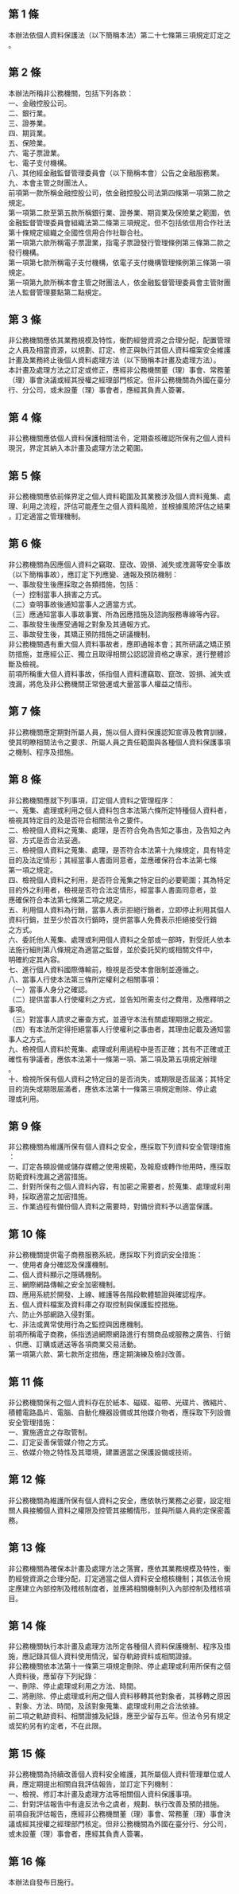 第 1 條
-------
本辦法依個人資料保護法（以下簡稱本法）第二十七條第三項規定訂定之  
。

第 2 條
-------
本辦法所稱非公務機關，包括下列各款：  
一、金融控股公司。  
二、銀行業。  
三、證券業。  
四、期貨業。  
五、保險業。  
六、電子票證業。  
七、電子支付機構。  
八、其他經金融監督管理委員會（以下簡稱本會）公告之金融服務業。  
九、本會主管之財團法人。  
前項第一款所稱金融控股公司，依金融控股公司法第四條第一項第二款之  
規定。  
第一項第二款至第五款所稱銀行業、證券業、期貨業及保險業之範圍，依  
金融監督管理委員會組織法第二條第三項規定。但不包括依信用合作社法  
第十條規定組織之全國性信用合作社聯合社。  
第一項第六款所稱電子票證業，指電子票證發行管理條例第三條第二款之  
發行機構。  
第一項第七款所稱電子支付機構，依電子支付機構管理條例第三條第一項  
規定。  
第一項第九款所稱本會主管之財團法人，依金融監督管理委員會主管財團  
法人監督管理要點第二點規定。

第 3 條
-------
非公務機關應依其業務規模及特性，衡酌經營資源之合理分配，配置管理  
之人員及相當資源，以規劃、訂定、修正與執行其個人資料檔案安全維護  
計畫及業務終止後個人資料處理方法（以下簡稱本計畫及處理方法）。  
本計畫及處理方法之訂定或修正，應經非公務機關董（理）事會、常務董  
（理）事會決議或經其授權之經理部門核定。但非公務機關為外國在臺分  
行、分公司，或未設董（理）事會者，應經其負責人簽署。

第 4 條
-------
非公務機關應依個人資料保護相關法令，定期查核確認所保有之個人資料  
現況，界定其納入本計畫及處理方法之範圍。

第 5 條
-------
非公務機關應依前條界定之個人資料範圍及其業務涉及個人資料蒐集、處  
理、利用之流程，評估可能產生之個人資料風險，並根據風險評估之結果  
，訂定適當之管理機制。

第 6 條
-------
非公務機關為因應個人資料之竊取、竄改、毀損、滅失或洩漏等安全事故  
（以下簡稱事故），應訂定下列應變、通報及預防機制：  
一、事故發生後應採取之各類措施，包括：  
（一）控制當事人損害之方式。  
（二）查明事故後通知當事人之適當方式。  
（三）應通知當事人事故事實、所為因應措施及諮詢服務專線等內容。  
二、事故發生後應受通報之對象及其通報方式。  
三、事故發生後，其矯正預防措施之研議機制。  
非公務機關遇有重大個人資料事故者，應即通報本會；其所研議之矯正預  
防措施，並應經公正、獨立且取得相關公認認證資格之專家，進行整體診  
斷及檢視。  
前項所稱重大個人資料事故，係指個人資料遭竊取、竄改、毀損、滅失或  
洩漏，將危及非公務機關正常營運或大量當事人權益之情形。

第 7 條
-------
非公務機關應定期對所屬人員，施以個人資料保護認知宣導及教育訓練，  
使其明瞭相關法令之要求、所屬人員之責任範圍與各種個人資料保護事項  
之機制、程序及措施。

第 8 條
-------
非公務機關應就下列事項，訂定個人資料之管理程序：  
一、蒐集、處理或利用之個人資料包含本法第六條所定特種個人資料者，  
    檢視其特定目的及是否符合相關法令之要件。  
二、檢視個人資料之蒐集、處理，是否符合免為告知之事由，及告知之內  
    容、方式是否合法妥適。  
三、檢視個人資料之蒐集、處理，是否符合本法第十九條規定，具有特定  
    目的及法定情形；其經當事人書面同意者，並應確保符合本法第七條  
    第一項之規定。  
四、檢視個人資料之利用，是否符合蒐集之特定目的必要範圍；其為特定  
    目的外之利用者，檢視是否符合法定情形，經當事人書面同意者，並  
    應確保符合本法第七條第二項之規定。  
五、利用個人資料為行銷，當事人表示拒絕行銷者，立即停止利用其個人  
    資料行銷，並至少於首次行銷時，提供當事人免費表示拒絕接受行銷  
    之方式。  
六、委託他人蒐集、處理或利用個人資料之全部或一部時，對受託人依本  
    法施行細則第八條規定為適當之監督，並於委託契約或相關文件中，  
    明確約定其內容。  
七、進行個人資料國際傳輸前，檢視是否受本會限制並遵循之。  
八、當事人行使本法第三條所定權利之相關事項：  
（一）當事人身分之確認。  
（二）提供當事人行使權利之方式，並告知所需支付之費用，及應釋明之  
      事項。  
（三）對當事人請求之審查方式，並遵守本法有關處理期限之規定。  
（四）有本法所定得拒絕當事人行使權利之事由者，其理由記載及通知當  
      事人之方式。  
九、檢視個人資料於蒐集、處理或利用過程中是否正確；其有不正確或正  
    確性有爭議者，應依本法第十一條第一項、第二項及第五項規定辦理  
    。  
十、檢視所保有個人資料之特定目的是否消失，或期限是否屆滿；其特定  
    目的消失或期限屆滿者，應依本法第十一條第三項規定刪除、停止處  
    理或利用。

第 9 條
-------
非公務機關為維護所保有個人資料之安全，應採取下列資料安全管理措施  
：  
一、訂定各類設備或儲存媒體之使用規範，及報廢或轉作他用時，應採取  
    防範資料洩漏之適當措施。  
二、針對所保有之個人資料內容，有加密之需要者，於蒐集、處理或利用  
    時，採取適當之加密措施。  
三、作業過程有備份個人資料之需要時，對備份資料予以適當保護。

第 10 條
--------
非公務機關提供電子商務服務系統，應採取下列資訊安全措施：  
一、使用者身分確認及保護機制。  
二、個人資料顯示之隱碼機制。  
三、網際網路傳輸之安全加密機制。  
四、應用系統於開發、上線、維護等各階段軟體驗證與確認程序。  
五、個人資料檔案及資料庫之存取控制與保護監控措施。  
六、防止外部網路入侵對策。  
七、非法或異常使用行為之監控與因應機制。  
前項所稱電子商務，係指透過網際網路進行有關商品或服務之廣告、行銷  
、供應、訂購或遞送等各項商業交易活動。  
第一項第六款、第七款所定措施，應定期演練及檢討改善。

第 11 條
--------
非公務機關保有之個人資料存在於紙本、磁碟、磁帶、光碟片、微縮片、  
積體電路晶片、電腦、自動化機器設備或其他媒介物者，應採取下列設備  
安全管理措施：  
一、實施適宜之存取管制。  
二、訂定妥善保管媒介物之方式。  
三、依媒介物之特性及其環境，建置適當之保護設備或技術。

第 12 條
--------
非公務機關為維護所保有個人資料之安全，應依執行業務之必要，設定相  
關人員接觸個人資料之權限及控管其接觸情形，並與所屬人員約定保密義  
務。

第 13 條
--------
非公務機關為確保本計畫及處理方法之落實，應依其業務規模及特性，衡  
酌經營資源之合理分配，訂定適當之個人資料安全稽核機制；其依法令規  
定應建立內部控制及稽核制度者，並應將相關機制列入內部控制及稽核項  
目。

第 14 條
--------
非公務機關執行本計畫及處理方法所定各種個人資料保護機制、程序及措  
施，應記錄其個人資料使用情況，留存軌跡資料或相關證據。  
非公務機關依本法第十一條第三項規定刪除、停止處理或利用所保有之個  
人資料後，應留存下列紀錄：  
一、刪除、停止處理或利用之方法、時間。  
二、將刪除、停止處理或利用之個人資料移轉其他對象者，其移轉之原因  
    、對象、方法、時間，及該對象蒐集、處理或利用之合法依據。  
前二項之軌跡資料、相關證據及紀錄，應至少留存五年。但法令另有規定  
或契約另有約定者，不在此限。

第 15 條
--------
非公務機關為持續改善個人資料安全維護，其所屬個人資料管理單位或人  
員，應定期提出相關自我評估報告，並訂定下列機制：  
一、檢視、修訂本計畫及處理方法等相關個人資料保護事項。  
二、針對評估報告中有違反法令之虞者，規劃、執行改善及預防措施。  
前項自我評估報告，應經非公務機關董（理）事會、常務董（理）事會決  
議或經其授權之經理部門核定。但非公務機關為外國在臺分行、分公司，  
或未設董（理）事會者，應經其負責人簽署。

第 16 條
--------
本辦法自發布日施行。

